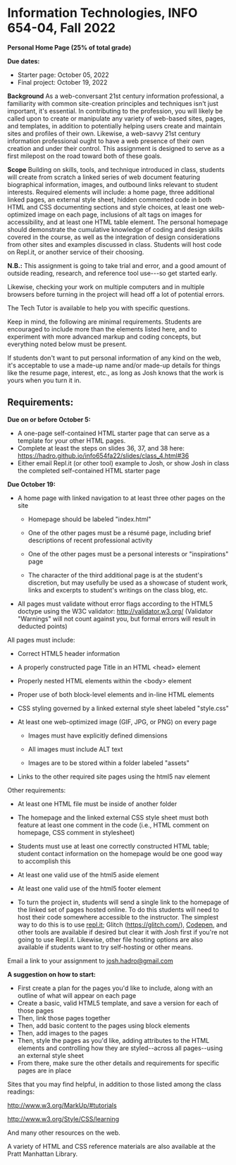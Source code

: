 # Information Technologies, INFO 654-04, Fall 2022

**Personal Home Page (25% of total grade)**



**Due dates:**

- Starter page: October 05, 2022
- Final project: October 19, 2022

**Background**
As a web-conversant 21st century information professional, a
familiarity with common site-creation principles and techniques isn\'t
just important, it\'s essential. In contributing to the profession, you
will likely be called upon to create or manipulate any variety of
web-based sites, pages, and templates, in addition to potentially
helping users create and maintain sites and profiles of their own.
Likewise, a web-savvy 21st century information professional ought to
have a web presence of their own creation and under their control. This
assignment is designed to serve as a first milepost on the road toward
both of these goals.

**Scope**
Building on skills, tools, and technique introduced in class, students
will create from scratch a linked series of web document featuring
biographical information, images, and outbound links relevant to student
interests. Required elements will include: a home page, three additional
linked pages, an external style sheet, hidden commented code in both
HTML and CSS documenting sections and style choices, at least one
web-optimized image on each page, inclusions of alt tags on images for
accessibility, and at least one HTML table element. The personal
homepage should demonstrate the cumulative knowledge of coding and
design skills covered in the course, as well as the integration of
design considerations from other sites and examples discussed in class.
Students will host code on Repl.it, or another service of their choosing.

**N.B.:** This assignment is going to take trial and error, and a good
amount of outside reading, research, and reference tool use---so get
started early.

Likewise, checking your work on multiple computers and in multiple
browsers before turning in the project will head off a lot of potential
errors.

The Tech Tutor is available to help you with specific questions.

Keep in mind, the following are minimal requirements. Students are encouraged to include more than the elements listed here, and to experiment with
more advanced markup and coding concepts, but everything noted below
must be present.

If students don't want to put personal information of any kind on the web, it's acceptable to use a made-up name and/or made-up details for things like the resume page, interest, etc., as long as Josh knows that the work is yours when you turn it in.

## Requirements:

**Due on or before October 5:**

- A one-page self-contained HTML starter page that can serve as a template for your other HTML pages.
- Complete at least the steps on slides 36, 37, and 38 here: <https://hadro.github.io/info654fa22/slides/class_4.html#36>
- Either email Repl.it (or other tool) example to Josh, or show Josh in class the completed self-contained HTML starter page


**Due October 19:**

-   A home page with linked navigation to at least three other pages on
    the site

    -   Homepage should be labeled \"index.html\"

    -   One of the other pages must be a résumé page, including brief
        descriptions of recent professional activity

    -   One of the other pages must be a personal interests or
        \"inspirations\" page

    -   The character of the third additional page is at the student\'s
        discretion, but may usefully be used as a showcase of student
        work, links and excerpts to student\'s writings on the class
        blog, etc.

-   All pages must validate without error flags according to the HTML5
    doctype using the W3C validator: <http://validator.w3.org/>
    (Validator "Warnings" will not count against you, but formal errors
    will result in deducted points)

All pages must include:

-   Correct HTML5 header information

-   A properly constructed page Title in an HTML \<head\> element

-   Properly nested HTML elements within the \<body\> element

-   Proper use of both block-level elements and in-line HTML elements

-   CSS styling governed by a linked external style sheet labeled
    \"style.css\"

-   At least one web-optimized image (GIF, JPG, or PNG) on every page

    -   Images must have explicitly defined dimensions

    -   All images must include ALT text

    -   Images are to be stored within a folder labeled \"assets\"

-   Links to the other required site pages using the html5 nav element

Other requirements:

-   At least one HTML file must be inside of another folder

-   The homepage and the linked external CSS style sheet must both
    feature at least one comment in the code (i.e., HTML comment on
    homepage, CSS comment in stylesheet)

-   Students must use at least one correctly constructed HTML table;
    student contact information on the homepage would be one good way to
    accomplish this

-   At least one valid use of the html5 aside element

-   At least one valid use of the html5 footer element

-   To turn the project in, students will send a single link to the homepage of the linked set of pages hosted online. To do this students will need to host their code somewhere accessible to the instructor. The simplest way to do this is to use [repl.it](https://repl.it/); Glitch (<https://glitch.com/>), [Codepen](https://codepen.io/), and other tools are available if desired but clear it with Josh first if you're not going to use Repl.it. Likewise, other file hosting options are also available if students want to try self-hosting or other means.

Email a link to your assignment to josh.hadro@gmail.com

**A suggestion on how to start:**

- First create a plan for the pages you\'d like to include, along with
  an outline of what will appear on each page
- Create a basic, valid HTML5 template, and save a version for each of those pages
- Then, link those pages together
- Then, add basic content to the pages using block elements
- Then, add images to the pages
- Then, style the pages as you\'d like, adding attributes to the HTML
  elements and controlling how they are styled\--across all pages\--using
  an external style sheet
- From there, make sure the other details and requirements for specific
  pages are in place

Sites that you may find helpful, in addition to those listed among the
class readings:

<http://www.w3.org/MarkUp/#tutorials>

<http://www.w3.org/Style/CSS/learning>

And many other resources on the web.

A variety of HTML and CSS reference materials are also available at the
Pratt Manhattan Library.
